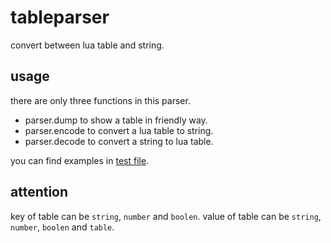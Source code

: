 # tableparser
convert between lua table and string.

## usage
there are only three functions in this parser.
* parser.dump to show a table in friendly way.  
* parser.encode to convert a lua table to string.  
* parser.decode to convert a string to lua table.  

you can find examples in [test file](https://github.com/c0de1ife/tableparser/blob/master/tableparser_test.lua).

## attention
key of table can be `string`, `number` and `boolen`. value of table can be `string`, `number`, `boolen` and `table`.
